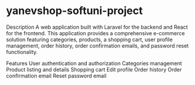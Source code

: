 # yanevshop-softuni-project

Description
A web application built with Laravel for the backend and React for the frontend. This application provides a comprehensive e-commerce solution featuring categories, products, a shopping cart, user profile management, order history, order confirmation emails, and password reset functionality.

Features
User authentication and authorization
Categories management
Product listing and details
Shopping cart
Edit profile
Order history
Order confirmation email
Reset password email
